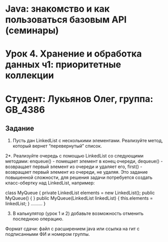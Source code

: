 # Java: знакомство и как пользоваться базовым API (семинары)
# Урок 4. Хранение и обработка данных ч1: приоритетные коллекции

# Студент: Лукьянов Олег, группа: GB_4386

## Задание


1. Пусть дан LinkedList с несколькими элементами. Реализуйте метод, который вернет “перевернутый” список.

2*. Реализуйте очередь с помощью LinkedList со следующими методами:
enqueue() - помещает элемент в конец очереди,
dequeue() - возвращает первый элемент из очереди и удаляет его,
first() - возвращает первый элемент из очереди, не удаляя.
Это задание повышенной сложности, для решения задачи потребуется создать класс-обертку над LinkedList, например:

 class MyQueue {
    private LinkedList elements = new LinkedList();
    public MyQueue() { }
    public MyQueue(LinkedList linkedList) {
        this.elements = linkedList;
    }
        .........
 }

3. В калькулятор (урок 1 и 2) добавьте возможность отменить последнюю операцию.

Формат сдачи: файл с расширением java или ссылка на гит с подписанными ФИ и номером группы.

